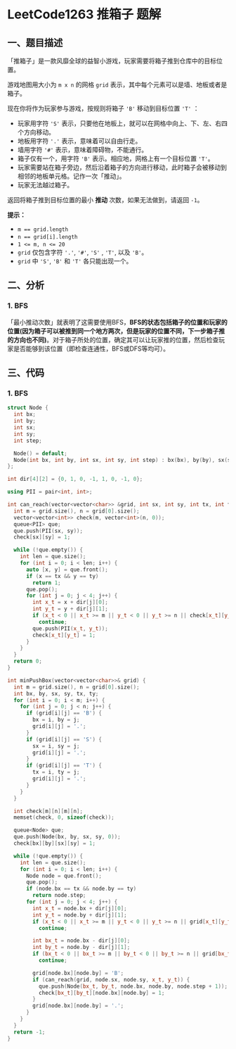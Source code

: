 # LeetCode1263 推箱子 题解

## 一、题目描述

「推箱子」是一款风靡全球的益智小游戏，玩家需要将箱子推到仓库中的目标位置。

游戏地图用大小为 `m x n` 的网格 `grid` 表示，其中每个元素可以是墙、地板或者是箱子。

现在你将作为玩家参与游戏，按规则将箱子 `'B'` 移动到目标位置 `'T'` ：

- 玩家用字符 `'S'` 表示，只要他在地板上，就可以在网格中向上、下、左、右四个方向移动。
- 地板用字符 `'.'` 表示，意味着可以自由行走。
- 墙用字符 `'#'` 表示，意味着障碍物，不能通行。 
- 箱子仅有一个，用字符 `'B'` 表示。相应地，网格上有一个目标位置 `'T'`。
- 玩家需要站在箱子旁边，然后沿着箱子的方向进行移动，此时箱子会被移动到相邻的地板单元格。记作一次「推动」。
- 玩家无法越过箱子。

返回将箱子推到目标位置的最小 **推动** 次数，如果无法做到，请返回 `-1`。

**提示：**

- `m == grid.length`
- `n == grid[i].length`
- `1 <= m, n <= 20`
- `grid` 仅包含字符 `'.'`, `'#'`, `'S'` , `'T'`, 以及 `'B'`。
- `grid` 中 `'S'`, `'B'` 和 `'T'` 各只能出现一个。



## 二、分析

### 1. BFS

「最小推动次数」就表明了这需要使用BFS，**BFS的状态包括箱子的位置和玩家的位置(因为箱子可以被推到同一个地方两次，但是玩家的位置不同，下一步箱子推的方向也不同)**。对于箱子所处的位置，确定其可以让玩家推的位置，然后检查玩家是否能够到该位置（即检查连通性，BFS或DFS等均可）。



## 三、代码

### 1. BFS

```c++
struct Node {
  int bx;
  int by;
  int sx;
  int sy;
  int step;

  Node() = default;
  Node(int bx, int by, int sx, int sy, int step) : bx(bx), by(by), sx(sx), sy(sy), step(step) {}
};

int dir[4][2] = {0, 1, 0, -1, 1, 0, -1, 0};

using PII = pair<int, int>;

int can_reach(vector<vector<char>> &grid, int sx, int sy, int tx, int ty) {
  int m = grid.size(), n = grid[0].size();
  vector<vector<int>> check(m, vector<int>(n, 0));
  queue<PII> que;
  que.push(PII(sx, sy));
  check[sx][sy] = 1;

  while (!que.empty()) {
    int len = que.size();
    for (int i = 0; i < len; i++) {
      auto [x, y] = que.front();
      if (x == tx && y == ty)
        return 1;
      que.pop();
      for (int j = 0; j < 4; j++) {
        int x_t = x + dir[j][0];
        int y_t = y + dir[j][1];
        if (x_t < 0 || x_t >= m || y_t < 0 || y_t >= n || check[x_t][y_t] || grid[x_t][y_t] != '.')
          continue;
        que.push(PII(x_t, y_t));
        check[x_t][y_t] = 1;
      }
    }
  }
  return 0;
}

int minPushBox(vector<vector<char>>& grid) {
  int m = grid.size(), n = grid[0].size();
  int bx, by, sx, sy, tx, ty;
  for (int i = 0; i < m; i++) {
    for (int j = 0; j < n; j++) {
      if (grid[i][j] == 'B') {
        bx = i, by = j;
        grid[i][j] = '.';
      }
      if (grid[i][j] == 'S') {
        sx = i, sy = j;
        grid[i][j] = '.';
      }
      if (grid[i][j] == 'T') {
        tx = i, ty = j;
        grid[i][j] = '.';
      }
    }
  }

  int check[m][n][m][n];
  memset(check, 0, sizeof(check));

  queue<Node> que;
  que.push(Node(bx, by, sx, sy, 0));
  check[bx][by][sx][sy] = 1;

  while (!que.empty()) {
    int len = que.size();
    for (int i = 0; i < len; i++) {
      Node node = que.front();
      que.pop();
      if (node.bx == tx && node.by == ty)
        return node.step;
      for (int j = 0; j < 4; j++) {
        int x_t = node.bx + dir[j][0];
        int y_t = node.by + dir[j][1];
        if (x_t < 0 || x_t >= m || y_t < 0 || y_t >= n || grid[x_t][y_t] == '#')
          continue;

        int bx_t = node.bx - dir[j][0];
        int by_t = node.by - dir[j][1];
        if (bx_t < 0 || bx_t >= m || by_t < 0 || by_t >= n || grid[bx_t][by_t] == '#' || check[bx_t][by_t][node.bx][node.by])
          continue;

        grid[node.bx][node.by] = 'B';
        if (can_reach(grid, node.sx, node.sy, x_t, y_t)) {
          que.push(Node(bx_t, by_t, node.bx, node.by, node.step + 1));
          check[bx_t][by_t][node.bx][node.by] = 1;
        }
        grid[node.bx][node.by] = '.';
      }
    }
  }
  return -1;
}
```

